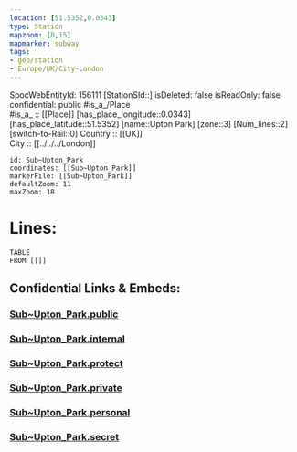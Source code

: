 ```yaml
---
location: [51.5352,0.0343] 
type: Station 
mapzoom: [8,15] 
mapmarker: subway 
tags:
- geo/station
- Europe/UK/City~London
---
```

SpocWebEntityId: 156111
[StationSId::] 
isDeleted: false
isReadOnly: false
confidential: public
#is_a_/Place  
#is_a_ :: [[Place]] 
[has_place_longitude::0.0343] 
[has_place_latitude::51.5352] 
[name::Upton Park] 
[zone::3] 
[Num_lines::2] 
[switch-to-Rail::0] 
Country :: [[UK]]  
City :: [[../../../London]]  


```leaflet
id: Sub~Upton_Park
coordinates: [[Sub~Upton_Park]] 
markerFile: [[Sub~Upton_Park]] 
defaultZoom: 11 
maxZoom: 18
```


# Lines: 
```dataview
TABLE 
FROM [[]] 
```


## Confidential Links & Embeds: 

### [Sub~Upton_Park.public](/_public/\Earth\Continent\Europe\Europe~North\UK\England\Regions~England\London,Greater\cities~GreaterLondon\Underground\StationSub~Upton_Park.public.md) 

### [Sub~Upton_Park.internal](/_internal/\Earth\Continent\Europe\Europe~North\UK\England\Regions~England\London,Greater\cities~GreaterLondon\Underground\StationSub~Upton_Park.internal.md) 

### [Sub~Upton_Park.protect](/_protect/\Earth\Continent\Europe\Europe~North\UK\England\Regions~England\London,Greater\cities~GreaterLondon\Underground\StationSub~Upton_Park.protect.md) 

### [Sub~Upton_Park.private](/_private/\Earth\Continent\Europe\Europe~North\UK\England\Regions~England\London,Greater\cities~GreaterLondon\Underground\StationSub~Upton_Park.private.md) 

### [Sub~Upton_Park.personal](/_personal/\Earth\Continent\Europe\Europe~North\UK\England\Regions~England\London,Greater\cities~GreaterLondon\Underground\StationSub~Upton_Park.personal.md) 

### [Sub~Upton_Park.secret](/_secret/\Earth\Continent\Europe\Europe~North\UK\England\Regions~England\London,Greater\cities~GreaterLondon\Underground\StationSub~Upton_Park.secret.md)

